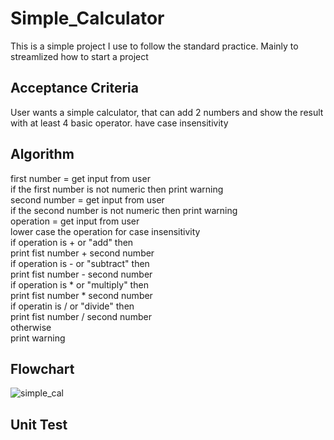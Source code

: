 # Simple_Calculator
This is a simple project I use to follow the standard practice. Mainly to streamlized how to start a project

## Acceptance Criteria
 User wants a simple calculator, that can add 2 numbers and show the result with at least 4 basic operator.
 have case insensitivity
 
 ## Algorithm
 
 first number = get input from user  
 if the first number is not numeric then print warning  
 second number = get input from user  
 if the second number is not numeric then print warning  
 operation = get input from user  
 lower case the operation for case insensitivity  
 if operation is + or "add" then   
 print fist number + second number  
 if operation is - or "subtract" then  
  print fist number - second number  
 if operation is * or "multiply" then  
   print fist number * second number  
 if operatin is / or "divide" then  
    print fist number / second number  
 otherwise    
    print warning  
 ## Flowchart  
 ![simple_cal](https://github.com/cozyGarage/Simple_Calculator/assets/9263674/b9bd0e39-4f34-4a4d-9010-75010e60651b)
 
 ## Unit Test
 
